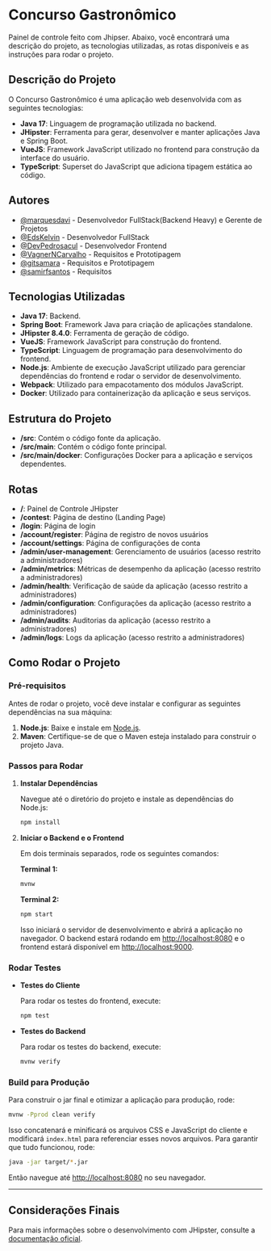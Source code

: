 # Concurso Gastronômico

Painel de controle feito com Jhipser. Abaixo, você encontrará uma descrição do projeto, as tecnologias utilizadas, as rotas disponíveis e as instruções para rodar o projeto.

## Descrição do Projeto

O Concurso Gastronômico é uma aplicação web desenvolvida com as seguintes tecnologias:

- **Java 17**: Linguagem de programação utilizada no backend.
- **JHipster**: Ferramenta para gerar, desenvolver e manter aplicações Java e Spring Boot.
- **VueJS**: Framework JavaScript utilizado no frontend para construção da interface do usuário.
- **TypeScript**: Superset do JavaScript que adiciona tipagem estática ao código.

## Autores

- [@marquesdavi](https://www.github.com/marquesdavi) - Desenvolvedor FullStack(Backend Heavy) e Gerente de Projetos
- [@EdsKelvin](https://github.com/EdsKelvin) - Desenvolvedor FullStack
- [@DevPedrosacul](https://github.com/DevPedrosacul) - Desenvolvedor Frontend
- [@VagnerNCarvalho](https://github.com/VagnerNCarvalho) - Requisitos e Prototipagem
- [@gitsamara](https://github.com/gitsamara) - Requisitos e Prototipagem
- [@samirfsantos](https://github.com/samirfsantos) - Requisitos

## Tecnologias Utilizadas

- **Java 17**: Backend.
- **Spring Boot**: Framework Java para criação de aplicações standalone.
- **JHipster 8.4.0**: Ferramenta de geração de código.
- **VueJS**: Framework JavaScript para construção do frontend.
- **TypeScript**: Linguagem de programação para desenvolvimento do frontend.
- **Node.js**: Ambiente de execução JavaScript utilizado para gerenciar dependências do frontend e rodar o servidor de desenvolvimento.
- **Webpack**: Utilizado para empacotamento dos módulos JavaScript.
- **Docker**: Utilizado para containerização da aplicação e seus serviços.

## Estrutura do Projeto

- **/src**: Contém o código fonte da aplicação.
- **/src/main**: Contém o código fonte principal.
- **/src/main/docker**: Configurações Docker para a aplicação e serviços dependentes.

## Rotas

- **/**: Painel de Controle JHipster
- **/contest**: Página de destino (Landing Page)
- **/login**: Página de login
- **/account/register**: Página de registro de novos usuários
- **/account/settings**: Página de configurações de conta
- **/admin/user-management**: Gerenciamento de usuários (acesso restrito a administradores)
- **/admin/metrics**: Métricas de desempenho da aplicação (acesso restrito a administradores)
- **/admin/health**: Verificação de saúde da aplicação (acesso restrito a administradores)
- **/admin/configuration**: Configurações da aplicação (acesso restrito a administradores)
- **/admin/audits**: Auditorias da aplicação (acesso restrito a administradores)
- **/admin/logs**: Logs da aplicação (acesso restrito a administradores)

## Como Rodar o Projeto

### Pré-requisitos

Antes de rodar o projeto, você deve instalar e configurar as seguintes dependências na sua máquina:

1. **Node.js**: Baixe e instale em [Node.js](https://nodejs.org/).
2. **Maven**: Certifique-se de que o Maven esteja instalado para construir o projeto Java.

### Passos para Rodar

1. **Instalar Dependências**

   Navegue até o diretório do projeto e instale as dependências do Node.js:

   ```sh
   npm install
   ```

2. **Iniciar o Backend e o Frontend**

   Em dois terminais separados, rode os seguintes comandos:

   **Terminal 1:**

   ```sh
   mvnw
   ```

   **Terminal 2:**

   ```sh
   npm start
   ```

   Isso iniciará o servidor de desenvolvimento e abrirá a aplicação no navegador. O backend estará rodando em [http://localhost:8080](http://localhost:8080) e o frontend estará disponível em [http://localhost:9000](http://localhost:9000).

### Rodar Testes

- **Testes do Cliente**

  Para rodar os testes do frontend, execute:

  ```sh
  npm test
  ```

- **Testes do Backend**

  Para rodar os testes do backend, execute:

  ```sh
  mvnw verify
  ```

### Build para Produção

Para construir o jar final e otimizar a aplicação para produção, rode:

```sh
mvnw -Pprod clean verify
```

Isso concatenará e minificará os arquivos CSS e JavaScript do cliente e modificará `index.html` para referenciar esses novos arquivos. Para garantir que tudo funcionou, rode:

```sh
java -jar target/*.jar
```

Então navegue até [http://localhost:8080](http://localhost:8080) no seu navegador.

---

## Considerações Finais

Para mais informações sobre o desenvolvimento com JHipster, consulte a [documentação oficial](https://www.jhipster.tech/documentation-archive/v8.4.0).
